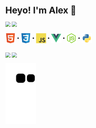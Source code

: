 # Heyo! I'm Alex 👋

<div>
<img height="180em" src="https://github-readme-stats.vercel.app/api?username=zykkl&count_private=true&show_icons=true&theme=vue-dark&include_all_commits=true&hide=stars">
<img height="180em" src="https://github-readme-stats.vercel.app/api/top-langs/?username=zykkl&hide=css&layout=compact&theme=vue-dark">
</div><br>

<div>
  	<img align="center" height="32em" width="32em" src="https://raw.githubusercontent.com/devicons/devicon/master/icons/html5/html5-original.svg"> • 
  	<img align="center" height="32em" width="32em" src="https://raw.githubusercontent.com/devicons/devicon/master/icons/css3/css3-original.svg"> • 
	<img align="center" height="32em" width="32em" src="https://raw.githubusercontent.com/devicons/devicon/master/icons/javascript/javascript-original.svg"> •
	<img align="center" height="32em" width="32em" src="https://raw.githubusercontent.com/devicons/devicon/master/icons/vuejs/vuejs-original.svg"> •
	<img align="center" height="32em" width="32em" src="https://raw.githubusercontent.com/devicons/devicon/master/icons/nodejs/nodejs-original.svg"> •
	<img align="center" height="32em" width="32em" src="https://raw.githubusercontent.com/devicons/devicon/master/icons/python/python-original.svg">
</div>

##
<div>
	<a href="mailto:alex.zykl@pm.me"><img src="https://img.shields.io/badge/ProtonMail-8B89CC?style=for-the-badge&logo=protonmail&logoColor=white"></a>
	<a href="https://twitter.com/Zykkl_"><img src="https://img.shields.io/badge/Twitter-1DA1F2?style=for-the-badge&logo=twitter&logoColor=white"></a>
</div>

  ![Snake animation](https://github.com/zykkl/zykkl/blob/output/github-contribution-grid-snake.svg)
